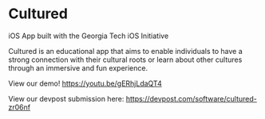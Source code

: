 # Cultured
iOS App built with the Georgia Tech iOS Initiative

Cultured is an educational app that aims to enable individuals to have a strong connection with their cultural roots or learn about other cultures through an immersive and fun experience.

View our demo!
https://youtu.be/gERhjLdaQT4

View our devpost submission here: https://devpost.com/software/cultured-zr06nf
